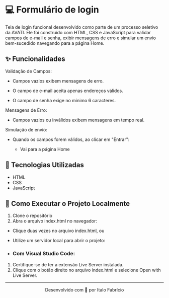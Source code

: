 # 💻 Formulário de login

Tela de login funcional desenvolvido como parte de um processo seletivo da AVATI. Ele foi construído com HTML, CSS e JavaScript para validar campos de e-mail e senha, exibir mensagens de erro e simular um envio bem-sucedido navegando para a página Home.

## ✨ Funcionalidades

Validação de Campos:

- Campos vazios exibem mensagens de erro.

- O campo de e-mail aceita apenas endereços válidos.

- O campo de senha exige no mínimo 6 caracteres.

Mensagens de Erro:

- Campos vazios ou inválidos exibem mensagens em tempo real.

Simulação de envio:

- Quando os campos forem válidos, ao clicar em "Entrar":
  
  - Vai para a página Home

## 🧪 Tecnologias Utilizadas
- HTML
- CSS
- JavaScript

## 🚀 Como Executar o Projeto Localmente
1. Clone o repositório
2. Abra o arquivo index.html no navegador:

 - Clique duas vezes no arquivo index.html, ou

 - Utilize um servidor local para abrir o projeto:
  
  - ### Com Visual Studio Code:
   1. Certifique-se de ter a extensão Live Server instalada.
   2. Clique com o botão direito no arquivo index.html e selecione Open with Live Server.

---

<p align="center">Desenvolvido com 💜 por Italo Fabrício</p>